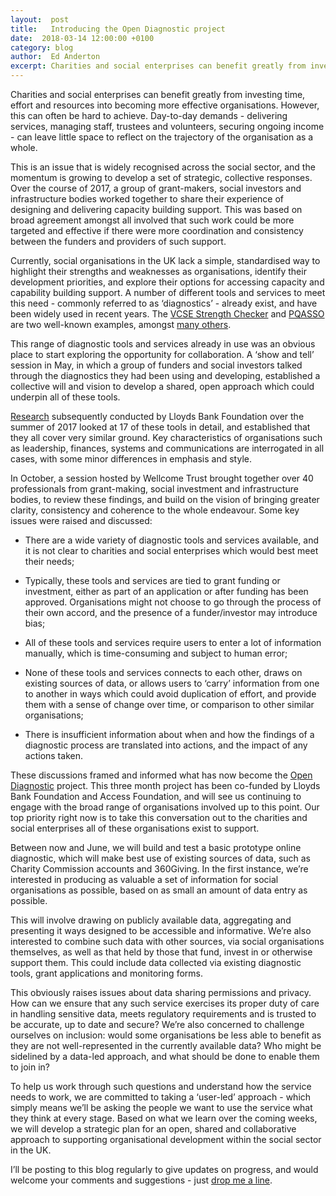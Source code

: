 ```yaml
---
layout:  post
title:   Introducing the Open Diagnostic project
date:  2018-03-14 12:00:00 +0100
category: blog
author:  Ed Anderton
excerpt: Charities and social enterprises can benefit greatly from investing time, effort and resources into becoming more effective organisations. However, this can often be hard to achieve. Day-to-day demands - delivering services, managing staff, trustees and volunteers, securing ongoing income - can leave little space to reflect on the trajectory of the organisation as a whole.  
---
```

Charities and social enterprises can benefit greatly from investing time, effort and resources into becoming more effective organisations. However, this can often be hard to achieve. Day-to-day demands - delivering services, managing staff, trustees and volunteers, securing ongoing income - can leave little space to reflect on the trajectory of the organisation as a whole.  

This is an issue that is widely recognised across the social sector, and the momentum is growing to develop a set of strategic, collective responses. Over the course of 2017, a group of grant-makers, social investors and infrastructure bodies worked together to share their experience of designing and delivering capacity building support. This was based on broad agreement amongst all involved that such work could be more targeted and effective if there were more coordination and consistency between the funders and providers of such support.

Currently, social organisations in the UK lack a simple, standardised way to highlight their strengths and weaknesses as organisations, identify their development priorities, and explore their options for accessing capacity and capability building support.  A number of different tools and services to meet this need - commonly referred to as ‘diagnostics’ - already exist, and have been widely used in recent years. The [VCSE Strength Checker](https://vcsestrengthchecker.org.uk) and [PQASSO](https://www.ncvo.org.uk/practical-support/quality-and-standards/pqasso ) are two well-known examples, amongst [many others](https://docs.google.com/spreadsheets/d/19DmBh2vbhR0vXtFuE49nxTVAAmTvyEI3oDn9Q9QDdCY/edit?usp=sharing).

This range of diagnostic tools and services already in use was an obvious place to start exploring the opportunity for collaboration. A ‘show and tell’ session in May, in which a group of funders and social investors talked through the diagnostics they had been using and developing, established a collective will and vision to develop a shared, open approach which could underpin all of these tools.

[Research](https://docs.google.com/presentation/d/1tF8P_WcgW_WJh7jgTv9AIrSdPcEThJJ1f8QYAq8twbg/edit?usp=sharing) subsequently conducted by Lloyds Bank Foundation over the summer of 2017 looked at 17 of these tools in detail, and established that they all cover very similar ground. Key characteristics of organisations such as leadership, finances, systems and communications are interrogated in all cases, with some minor differences in emphasis and style.

In October, a session hosted by Wellcome Trust brought together over 40 professionals from grant-making, social investment and infrastructure bodies, to review these findings, and build on the vision of bringing greater clarity, consistency and coherence to the whole endeavour. Some key issues were raised and discussed:

* There are a wide variety of diagnostic tools and services available, and it is not clear to charities and social enterprises which would best meet their needs;

* Typically, these tools and services are tied to grant funding or investment, either as part of an application or after funding has been approved. Organisations might not choose to go through the process of their own accord, and the presence of a funder/investor may introduce bias;

* All of these tools and services require users to enter a lot of information manually, which is time-consuming and subject to human error;

* None of these tools and services connects to each other, draws on existing sources of data, or allows users to ‘carry’ information from one to another in ways which could avoid duplication of effort, and provide them with a sense of change over time, or comparison to other similar organisations;

* There is insufficient information about when and how the findings of a diagnostic process are translated into actions, and the impact of any actions taken.

These discussions framed and informed what has now become the [Open Diagnostic](http://socialeconomydatalab.org/open-diagnostics) project. This three month project has been co-funded by Lloyds Bank Foundation and Access Foundation, and will see us continuing to engage with the broad range of organisations involved up to this point. Our top priority right now is to take this conversation out to the charities and social enterprises all of these organisations exist to support.

Between now and June, we will build and test a basic prototype online diagnostic, which will make best use of existing sources of data, such as Charity Commission accounts and 360Giving. In the first instance, we’re interested in producing as valuable a set of information for social organisations as possible, based on as small an amount of data entry as possible.

This will involve drawing on publicly available data, aggregating and presenting it ways designed to be accessible and informative. We’re also interested to combine such data with other sources, via social organisations themselves, as well as that held by those that fund, invest in or otherwise support them. This could include data collected via existing diagnostic tools, grant applications and monitoring forms.

This obviously raises issues about data sharing permissions and privacy. How can we ensure that any such service exercises its proper duty of care in handling sensitive data, meets regulatory requirements and is trusted to be accurate, up to date and secure? We’re also concerned to challenge ourselves on inclusion: would some organisations be less able to benefit as they are not well-represented in the currently available data? Who might be sidelined by a data-led approach, and what should be done to enable them to join in?

To help us work through such questions and understand how the service needs to work, we are committed to taking a ‘user-led’ approach - which simply means we’ll be asking the people we want to use the service what they think at every stage. Based on what we learn over the coming weeks, we will develop a strategic plan for an open, shared and collaborative approach to supporting organisational development within the social sector in the UK.

I’ll be posting to this blog regularly to give updates on progress, and would welcome your comments and suggestions - just [drop me a line](mailto:ed@socialeconomydatalab.org).
